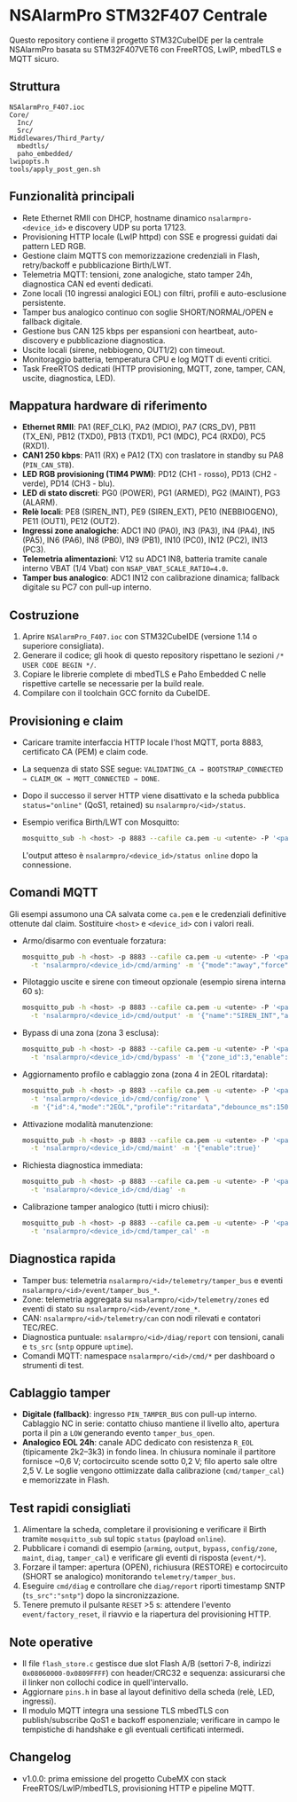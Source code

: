 # NSAlarmPro STM32F407 Centrale

Questo repository contiene il progetto STM32CubeIDE per la centrale NSAlarmPro basata su STM32F407VET6 con FreeRTOS, LwIP, mbedTLS e MQTT sicuro.

## Struttura

```
NSAlarmPro_F407.ioc
Core/
  Inc/
  Src/
Middlewares/Third_Party/
  mbedtls/
  paho_embedded/
lwipopts.h
tools/apply_post_gen.sh
```

## Funzionalità principali

- Rete Ethernet RMII con DHCP, hostname dinamico `nsalarmpro-<device_id>` e discovery UDP su porta 17123.
- Provisioning HTTP locale (LwIP httpd) con SSE e progressi guidati dai pattern LED RGB.
- Gestione claim MQTTS con memorizzazione credenziali in Flash, retry/backoff e pubblicazione Birth/LWT.
- Telemetria MQTT: tensioni, zone analogiche, stato tamper 24h, diagnostica CAN ed eventi dedicati.
- Zone locali (10 ingressi analogici EOL) con filtri, profili e auto-esclusione persistente.
- Tamper bus analogico continuo con soglie SHORT/NORMAL/OPEN e fallback digitale.
- Gestione bus CAN 125 kbps per espansioni con heartbeat, auto-discovery e pubblicazione diagnostica.
- Uscite locali (sirene, nebbiogeno, OUT1/2) con timeout.
- Monitoraggio batteria, temperatura CPU e log MQTT di eventi critici.
- Task FreeRTOS dedicati (HTTP provisioning, MQTT, zone, tamper, CAN, uscite, diagnostica, LED).

## Mappatura hardware di riferimento

- **Ethernet RMII**: PA1 (REF_CLK), PA2 (MDIO), PA7 (CRS_DV), PB11 (TX_EN), PB12 (TXD0), PB13 (TXD1), PC1 (MDC), PC4 (RXD0), PC5 (RXD1).
- **CAN1 250 kbps**: PA11 (RX) e PA12 (TX) con traslatore in standby su PA8 (`PIN_CAN_STB`).
- **LED RGB provisioning (TIM4 PWM)**: PD12 (CH1 - rosso), PD13 (CH2 - verde), PD14 (CH3 - blu).
- **LED di stato discreti**: PG0 (POWER), PG1 (ARMED), PG2 (MAINT), PG3 (ALARM).
- **Relè locali**: PE8 (SIREN_INT), PE9 (SIREN_EXT), PE10 (NEBBIOGENO), PE11 (OUT1), PE12 (OUT2).
- **Ingressi zone analogiche**: ADC1 IN0 (PA0), IN3 (PA3), IN4 (PA4), IN5 (PA5), IN6 (PA6), IN8 (PB0), IN9 (PB1), IN10 (PC0), IN12 (PC2), IN13 (PC3).
- **Telemetria alimentazioni**: V12 su ADC1 IN8, batteria tramite canale interno VBAT (1/4 Vbat) con `NSAP_VBAT_SCALE_RATIO=4.0`.
- **Tamper bus analogico**: ADC1 IN12 con calibrazione dinamica; fallback digitale su PC7 con pull-up interno.

## Costruzione

1. Aprire `NSAlarmPro_F407.ioc` con STM32CubeIDE (versione 1.14 o superiore consigliata).
2. Generare il codice; gli hook di questo repository rispettano le sezioni `/* USER CODE BEGIN */`.
3. Copiare le librerie complete di mbedTLS e Paho Embedded C nelle rispettive cartelle se necessarie per la build reale.
4. Compilare con il toolchain GCC fornito da CubeIDE.

## Provisioning e claim

- Caricare tramite interfaccia HTTP locale l'host MQTT, porta 8883, certificato CA (PEM) e claim code.
- La sequenza di stato SSE segue: `VALIDATING_CA → BOOTSTRAP_CONNECTED → CLAIM_OK → MQTT_CONNECTED → DONE`.
- Dopo il successo il server HTTP viene disattivato e la scheda pubblica `status="online"` (QoS1, retained) su `nsalarmpro/<id>/status`.
- Esempio verifica Birth/LWT con Mosquitto:

  ```bash
  mosquitto_sub -h <host> -p 8883 --cafile ca.pem -u <utente> -P '<password>' -t 'nsalarmpro/<device_id>/status' -v
  ```
  L'output atteso è `nsalarmpro/<device_id>/status online` dopo la connessione.

## Comandi MQTT

Gli esempi assumono una CA salvata come `ca.pem` e le credenziali definitive ottenute dal claim. Sostituire `<host>` e `<device_id>` con i valori reali.

- Armo/disarmo con eventuale forzatura:

  ```bash
  mosquitto_pub -h <host> -p 8883 --cafile ca.pem -u <utente> -P '<password>' \
    -t 'nsalarmpro/<device_id>/cmd/arming' -m '{"mode":"away","force":false}'
  ```

- Pilotaggio uscite e sirene con timeout opzionale (esempio sirena interna 60 s):

  ```bash
  mosquitto_pub -h <host> -p 8883 --cafile ca.pem -u <utente> -P '<password>' \
    -t 'nsalarmpro/<device_id>/cmd/output' -m '{"name":"SIREN_INT","action":"on","timeout_s":60}'
  ```

- Bypass di una zona (zona 3 esclusa):

  ```bash
  mosquitto_pub -h <host> -p 8883 --cafile ca.pem -u <utente> -P '<password>' \
    -t 'nsalarmpro/<device_id>/cmd/bypass' -m '{"zone_id":3,"enable":true}'
  ```

- Aggiornamento profilo e cablaggio zona (zona 4 in 2EOL ritardata):

  ```bash
  mosquitto_pub -h <host> -p 8883 --cafile ca.pem -u <utente> -P '<password>' \
    -t 'nsalarmpro/<device_id>/cmd/config/zone' \
    -m '{"id":4,"mode":"2EOL","profile":"ritardata","debounce_ms":150,"auto_excl_on":true}'
  ```

- Attivazione modalità manutenzione:

  ```bash
  mosquitto_pub -h <host> -p 8883 --cafile ca.pem -u <utente> -P '<password>' \
    -t 'nsalarmpro/<device_id>/cmd/maint' -m '{"enable":true}'
  ```

- Richiesta diagnostica immediata:

  ```bash
  mosquitto_pub -h <host> -p 8883 --cafile ca.pem -u <utente> -P '<password>' \
    -t 'nsalarmpro/<device_id>/cmd/diag' -n
  ```

- Calibrazione tamper analogico (tutti i micro chiusi):

  ```bash
  mosquitto_pub -h <host> -p 8883 --cafile ca.pem -u <utente> -P '<password>' \
    -t 'nsalarmpro/<device_id>/cmd/tamper_cal' -n
  ```

## Diagnostica rapida

- Tamper bus: telemetria `nsalarmpro/<id>/telemetry/tamper_bus` e eventi `nsalarmpro/<id>/event/tamper_bus_*`.
- Zone: telemetria aggregata su `nsalarmpro/<id>/telemetry/zones` ed eventi di stato su `nsalarmpro/<id>/event/zone_*`.
- CAN: `nsalarmpro/<id>/telemetry/can` con nodi rilevati e contatori TEC/REC.
- Diagnostica puntuale: `nsalarmpro/<id>/diag/report` con tensioni, canali e `ts_src` (`sntp` oppure `uptime`).
- Comandi MQTT: namespace `nsalarmpro/<id>/cmd/*` per dashboard o strumenti di test.

## Cablaggio tamper

- **Digitale (fallback)**: ingresso `PIN_TAMPER_BUS` con pull-up interno. Cablaggio NC in serie: contatto chiuso mantiene il livello alto, apertura porta il pin a `LOW` generando evento `tamper_bus_open`.
- **Analogico EOL 24h**: canale ADC dedicato con resistenza `R_EOL` (tipicamente 2k2–3k3) in fondo linea. In chiusura nominale il partitore fornisce ~0,6 V; cortocircuito scende sotto 0,2 V; filo aperto sale oltre 2,5 V. Le soglie vengono ottimizzate dalla calibrazione (`cmd/tamper_cal`) e memorizzate in Flash.

## Test rapidi consigliati

1. Alimentare la scheda, completare il provisioning e verificare il Birth tramite `mosquitto_sub` sul topic `status` (payload `online`).
2. Pubblicare i comandi di esempio (`arming`, `output`, `bypass`, `config/zone`, `maint`, `diag`, `tamper_cal`) e verificare gli eventi di risposta (`event/*`).
3. Forzare il tamper: apertura (OPEN), richiusura (RESTORE) e cortocircuito (SHORT se analogico) monitorando `telemetry/tamper_bus`.
4. Eseguire `cmd/diag` e controllare che `diag/report` riporti timestamp SNTP (`ts_src":"sntp"`) dopo la sincronizzazione.
5. Tenere premuto il pulsante `RESET` >5 s: attendere l'evento `event/factory_reset`, il riavvio e la riapertura del provisioning HTTP.

## Note operative

- Il file `flash_store.c` gestisce due slot Flash A/B (settori 7-8, indirizzi `0x08060000-0x0809FFFF`) con header/CRC32 e sequenza: assicurarsi che il linker non collochi codice in quell'intervallo.
- Aggiornare `pins.h` in base al layout definitivo della scheda (relè, LED, ingressi).
- Il modulo MQTT integra una sessione TLS mbedTLS con publish/subscribe QoS1 e backoff esponenziale; verificare in campo le tempistiche di handshake e gli eventuali certificati intermedi.

## Changelog

- v1.0.0: prima emissione del progetto CubeMX con stack FreeRTOS/LwIP/mbedTLS, provisioning HTTP e pipeline MQTT.
